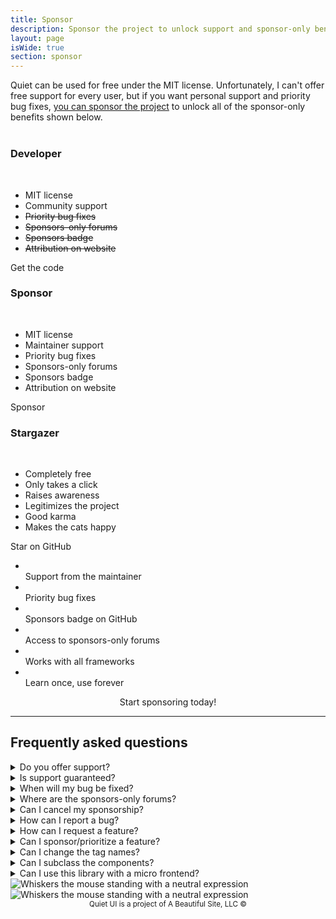 ```yaml
---
title: Sponsor
description: Sponsor the project to unlock support and sponsor-only benefits.
layout: page
isWide: true
section: sponsor
---
```


Quiet can be used for free under the MIT license. Unfortunately, I can't offer free support for every user, but if you want personal support and priority bug fixes, [you can sponsor the project](https://github.com/sponsors/quietui) to unlock all of the sponsor-only benefits shown below.

<div class="sponsor-tiers" style="margin-block-start: 2.5rem;">
  <div class="sponsor-tier">
    <quiet-icon class="sponsor-tier-icon" name="code" style="color: #7db664;"></quiet-icon>
    <h3 data-no-anchor>Developer</h3><br>
    <ul>
      <li><quiet-icon name="check" style="color: #7db664;"></quiet-icon> MIT license</li>
      <li><quiet-icon name="check" style="color: #7db664;"></quiet-icon> Community support</li>
      <li><quiet-icon name="x" style="color: #b91c1c;"></quiet-icon> <s>Priority bug fixes</s></li>
      <li><quiet-icon name="x" style="color: #b91c1c;"></quiet-icon> <s>Sponsors-only forums</s></li>
      <li><quiet-icon name="x" style="color: #b91c1c;"></quiet-icon> <s>Sponsors badge</s></li>
      <li><quiet-icon name="x" style="color: #b91c1c;"></quiet-icon> <s>Attribution on website</s></li>
    </ul>
    <quiet-button pill href="https://github.com/quietui/quiet/" target="_blank">
      <quiet-icon slot="start" name="brand-github"></quiet-icon>
      Get the code
    </quiet-button>
  </div>

  <div class="sponsor-tier">
    <quiet-icon class="sponsor-tier-icon" name="heart-handshake" style="color: #7577c5;"></quiet-icon>
    <h3 data-no-anchor>Sponsor</h3><br>
    <ul>
      <li><quiet-icon name="check" style="color: #7db664;"></quiet-icon> MIT license</li>
      <li><quiet-icon name="check" style="color: #7db664;"></quiet-icon> Maintainer support</li>
      <li><quiet-icon name="check" style="color: #7db664;"></quiet-icon> Priority bug fixes</li>
      <li><quiet-icon name="check" style="color: #7db664;"></quiet-icon> Sponsors-only forums</li>
      <li><quiet-icon name="check" style="color: #7db664;"></quiet-icon> Sponsors badge</li>
      <li><quiet-icon name="check" style="color: #7db664;"></quiet-icon> Attribution on website</li>
    </ul>
    <quiet-button variant="primary" appearance="outline" pill href="#" target="_blank">
      <quiet-icon slot="start" family="filled" name="heart" style="color: deeppink;"></quiet-icon>
      Sponsor
    </quiet-button>
  </div>

  <div class="sponsor-tier">
    <quiet-icon class="sponsor-tier-icon" name="comet" style="color: #c5a231;"></quiet-icon>
    <h3 data-no-anchor>Stargazer</h3><br>
    <ul>
      <li><quiet-icon name="coins" style="color: #c5a231;"></quiet-icon> Completely free</li>
      <li><quiet-icon name="pointer" style="color: #e886a7;"></quiet-icon> Only takes a click</li>
      <li><quiet-icon name="award" style="color: #58acf2;"></quiet-icon> Raises awareness</li>
      <li><quiet-icon name="rosette-discount-check" style="color: #7db664;"></quiet-icon> Legitimizes the project</li>
      <li><quiet-icon name="yin-yang" style="color: #e98d61;"></quiet-icon> Good karma</li>
      <li><quiet-icon name="cat" style="color: #b394f4;"></quiet-icon> Makes the cats happy</li>
    </ul>
    <quiet-button pill href="https://github.com/quietui/quiet/stargazers" target="_blank">
      <quiet-icon slot="start" name="star"></quiet-icon>
      Star on GitHub
    </quiet-button>
  </div>  
</div>

<ul class="features-grid" aria-label="Features">
  <li><quiet-icon name="send" style="color: #58acf2;"></quiet-icon><br>Support from the maintainer</li>
  <li><quiet-icon name="bug" style="color: #e98d61;"></quiet-icon><br>Priority bug fixes</li>
  <li><quiet-icon name="circle-dashed-check" style="color: #e886a7;"></quiet-icon><br>Sponsors badge on GitHub</li>
  <li><quiet-icon name="key" style="color: #c5a231;"></quiet-icon><br>Access to sponsors-only forums</li>
  <li><quiet-icon name="puzzle" style="color: #b394f4;"></quiet-icon><br>Works with all frameworks</li>
  <li><quiet-icon name="school" style="color: #7db664;"></quiet-icon><br>Learn once, use forever</li>
</ul>

<div style="display: flex; gap: 1rem; justify-content: center; margin-block-start: var(--quiet-content-spacing);">
  <quiet-button variant="primary" size="lg" appearance="outline" pill href="https://github.com/sponsors/quietui" target="_blank">
    <quiet-icon slot="start" family="filled" name="heart" style="color: deeppink;"></quiet-icon>
    Start sponsoring today!
  </quiet-button>
</div>

---

## Frequently asked questions

<details name="faq">
  <summary>Do you offer support?</summary>
  Yes. You can <a href="https://github.com/sponsors/quietui">sponsor Quiet on GitHub</a> to unlock access to a <a href="https://github.com/quietui/sponsors/discussions">sponsors-only discussion forum</a> where you can get help directly from me, the maintainer, as well as other members of the community. I typically respond within 24 hours.
</details>

<details name="faq">
  <summary>Is support guaranteed?</summary>
  I will always do my best to help you and I typically reply within 24 hours. However, a sponsorship doesn't guarantee that I'll be able to fix your problem every time.
</details>

<details name="faq">
  <summary>When will my bug be fixed?</summary>
  I prioritize bug fixes that affect sponsors first. I try to submit fixes quickly, but some bugs are tricky and require more time, research, etc. I will communicate my progress with you so you're always aware of what's happening.
</details>

<details name="faq">
  <summary>Where are the sponsors-only forums?</summary>
  <a href="https://github.com/quietui/sponsors">The forums are located here.</a> Note that the link will not be available until you're an active sponsor.
</details>

<details name="faq">
  <summary>Can I cancel my sponsorship?</summary>
  Yes. You can cancel your sponsorship any time, but you will lose access to the sponsors-only benefits when the sponsorship period expires.
</details>

<details name="faq">
  <summary>How can I report a bug?</summary>
  Bugs should be <a href="https://github.com/quietui/quiet/issues">reported on GitHub</a>. You do not need to be a sponsor to report a bug, but priority is given to sponsors. For best results, please include a minimal reproduction with your report.
</details>

<details name="faq">
  <summary>How can I request a feature?</summary>
  Features can be <a href="https://github.com/quietui/quiet/discussions/categories/feature-requests">requested on GitHub</a>. You do not need to be a sponsor to request a feature. Please search before posting to prevent duplicate requests and use the 👍 reaction to vote.
</details>

<details name="faq">
  <summary>Can I sponsor/prioritize a feature?</summary>
  I generally don't accept sponsorships for specific features. This lets me focus on what's best for the library.
</details>

<details name="faq">
  <summary>Can I change the tag names?</summary>
  Component tag names, e.g. <code>&lt;quiet-button&gt;</code>, cannot be changed without modifying the source code due to the way tags are referenced in code and styles. Attempting to change tag names, e.g. by extending the associated classes, will cause unexpected breakages and isn't a supported feature of the library.
</details>

<details name="faq">
  <summary>Can I subclass the components?</summary>
  While components are written as classes, they aren't designed to be subclassed. This is not supported and isn't an objective of the library. Instead, use composition when possible.
</details>

<details name="faq">
  <summary>Can I use this library with a micro frontend?</summary>
  Because custom elements are registered globally, I don't recommend using Quiet in a micro frontend architecture <em>unless</em> you move it to the top of the stack. Avoid loading the library multiple times, as this will cause version conflicts and load more code than is necessary.
</details>

<img class="whiskers-center whiskers-center only-light" src="/assets/images/whiskers/whiskers-neutral-light.svg" alt="Whiskers the mouse standing with a neutral expression">
<img class="whiskers-center whiskers-center only-dark" src="/assets/images/whiskers/whiskers-neutral-dark.svg" alt="Whiskers the mouse standing with a neutral expression">

<small class="copyright">
  Quiet UI is a project of A Beautiful Site, LLC
  &copy;<quiet-date year="numeric"></quiet-date>
</small>

<style>
  .copyright {
    display: block;
    color: var(--quiet-text-muted);
    text-align: center;
    margin-block-end: 2rem;
  }
</style>
